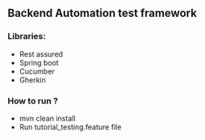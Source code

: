 ## Backend Automation test framework

### Libraries:
- Rest assured
- Spring boot
- Cucumber
- Gherkin

### How to run ?
- mvn clean install
- Run tutorial_testing.feature file
